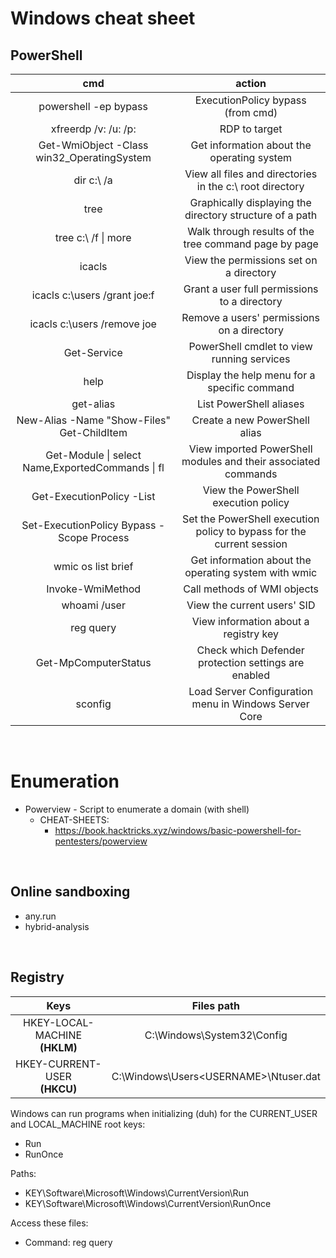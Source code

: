 # Windows cheat sheet

## PowerShell
| cmd | action |
| :-: | :-:| 
| powershell -ep bypass | ExecutionPolicy bypass (from cmd) |
| xfreerdp /v:<target> /u:<username> /p:<password> |	RDP to target
| Get-WmiObject -Class win32_OperatingSystem 	| Get information about the operating system |
| dir c:\ /a 	| View all files and directories in the c:\ root directory | 
| tree <directory> 	| Graphically displaying the directory structure of a path | 
| tree c:\ /f \| more | 	Walk through results of the tree command page by page | 
| icacls <directory> 	| View the permissions set on a directory |
| icacls c:\users /grant joe:f |	Grant a user full permissions to a directory |
| icacls c:\users /remove joe | 	Remove a users' permissions on a directory | 
| Get-Service 	| PowerShell cmdlet to view running services |
| help <command> 	| Display the help menu for a specific command |
| get-alias 	| List PowerShell aliases | 
| New-Alias -Name "Show-Files" Get-ChildItem 	| Create a new PowerShell alias |
| Get-Module \| select Name,ExportedCommands \| fl 	| View imported PowerShell modules and their associated commands |
| Get-ExecutionPolicy -List |	View the PowerShell execution policy |
| Set-ExecutionPolicy Bypass -Scope Process |	Set the PowerShell execution policy to bypass for the current session | 
| wmic os list brief 	| Get information about the operating system with wmic| 
| Invoke-WmiMethod 	| Call methods of WMI objects |
| whoami /user 	| View the current users' SID |
| reg query <key> 	| View information about a registry key |
| Get-MpComputerStatus 	| Check which Defender protection settings are enabled |
| sconfig |	Load Server Configuration menu in Windows Server Core |

<br>

# Enumeration
- Powerview - Script to enumerate a domain (with shell) 
  - CHEAT-SHEETS: 
    - https://book.hacktricks.xyz/windows/basic-powershell-for-pentesters/powerview

<br>

## Online sandboxing
- any.run
- hybrid-analysis

<br>

## Registry 

| Keys | Files path |
| :-:| :-:| 
| HKEY-LOCAL-MACHINE<br>**(HKLM)** | C:\Windows\System32\Config |
| HKEY-CURRENT-USER<br> **(HKCU)** | C:\Windows\Users\<USERNAME>\Ntuser.dat |

Windows can run programs when initializing (duh) for the CURRENT_USER and LOCAL_MACHINE root keys: 
* Run 
* RunOnce 

Paths:
* KEY\Software\Microsoft\Windows\CurrentVersion\Run
* KEY\Software\Microsoft\Windows\CurrentVersion\RunOnce

Access these files: 
* Command: reg query <file>